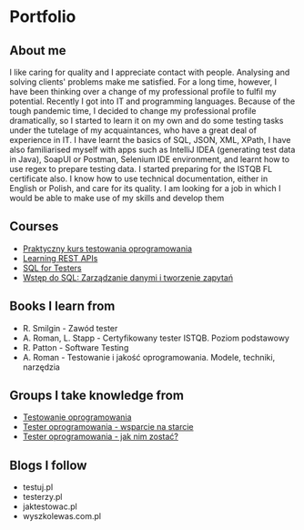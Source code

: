 # Portfolio

## About me

I like caring for quality and I appreciate contact with people. Analysing and solving clients' 
problems make me satisfied. For a long time, however, I have been thinking over a change of my 
professional profile to fulfil my potential. Recently I got into IT and programming languages. 
Because of the tough pandemic time, I decided to change my professional profile dramatically, 
so I started to learn it on my own and do some testing tasks under the tutelage of my 
acquaintances, who have a great deal of experience in IT. I have learnt the basics of SQL, JSON, 
XML, XPath, I have also familiarised myself with apps such as IntelliJ IDEA (generating test data 
in Java), SoapUI or Postman, Selenium IDE environment, and learnt how to use regex to prepare 
testing data. I started preparing for the ISTQB FL certificate also. I know how to use technical 
documentation, either in English or Polish, and care for its quality. I am looking for a job in 
which I would be able to make use of my skills and develop them

## Courses

* [Praktyczny kurs testowania oprogramowania](https://www.udemy.com/course/praktyczny-kurs-testowania-oprogramowania/)
* [Learning REST APIs](https://www.linkedin.com/learning/learning-rest-apis)
* [SQL for Testers](https://www.linkedin.com/learning/sql-for-testers)
* [Wstęp do SQL: Zarządzanie danymi i tworzenie zapytań](https://pl.khanacademy.org/computing/computer-programming/sql)

## Books I learn from

* R. Smilgin - Zawód tester
* A. Roman, L. Stapp - Certyfikowany tester ISTQB. Poziom podstawowy
* R. Patton - Software Testing
* A. Roman - Testowanie i jakość oprogramowania. Modele, techniki, narzędzia

## Groups I take knowledge from

* [Testowanie oprogramowania](https://www.facebook.com/groups/TestowanieOprogramowania)
* [Tester oprogramowania - wsparcie na starcie](https://www.facebook.com/groups/testeroprogramowania/)
* [Tester oprogramowania - jak nim zostać?](https://www.facebook.com/groups/531570473876610/)

## Blogs I follow

* testuj.pl
* testerzy.pl
* jaktestowac.pl
* wyszkolewas.com.pl
